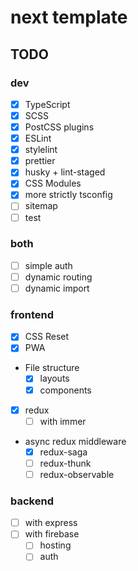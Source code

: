 # next template

## TODO

### dev

- [x] TypeScript
- [x] SCSS
- [x] PostCSS plugins
- [x] ESLint
- [x] stylelint
- [x] prettier
- [x] husky + lint-staged
- [x] CSS Modules
- [x] more strictly tsconfig
- [ ] sitemap
- [ ] test

### both

- [ ] simple auth
- [ ] dynamic routing
- [ ] dynamic import

### frontend

- [x] CSS Reset
- [x] PWA
- File structure
  - [x] layouts
  - [x] components
- [x] redux
  - [ ] with immer
- async redux middleware
  - [x] redux-saga
  - [ ] redux-thunk
  - [ ] redux-observable

### backend

- [ ] with express
- [ ] with firebase
  - [ ] hosting
  - [ ] auth
